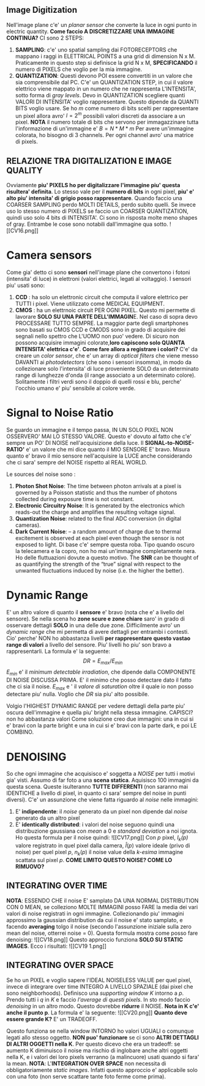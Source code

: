 ## Image Digitization
Nell'image plane c'e' un *planar sensor* che converte la luce in ogni punto in electric quantity.
**Come faccio A DISCRETIZZARE UNA IMMAGINE CONTINUA?**
CI sono 2 STEPS: 
1. **SAMPLING**: c'e' uno spatial sampling  dai FOTORECEPTORS che mappano i raggi in ELETTRICAL POINTS a una grid di dimension N x M. Praticamente in questo step si definisce la grid N x M, **SPECIFICANDO** il numero di PIXELS che voglio per la mia immagine.
2. **QUANTIZATION**: Questi devono POI essere convertiti in un valore che sia comprensibile dal PC. C'e' un QUANTIZATION STEP, in cui il valore elettrico viene mappato in un numero che ne rappresenta L'INTENSITA', sotto forma di *gray levels*. Devo in QUANTIZATION scegliere quanti VALORI DI INTENSITA' voglio rappresentare. Questo dipende da QUANTI BITS voglio usare.
   Se ho _m_ come numero di bits scelti per rappresentare un pixel allora avro' $l = 2^m$ possibili valori discreti da associare a un pixel.
**NOTA** il numero totale di bits che servono per immagazzinare tutta l'informazione di un'immagine e' $B = N * M * m$ 
Per avere un'immagine colorata, ho bisogno di 3 channels. Per ogni channel avro' una matrice di pixels. 

## RELAZIONE TRA DIGITALIZATION E IMAGE QUALITY
Ovviamente **piu' PIXELS ho per digitalizzare l'immagine piu' questa risultera' definita**. Lo stesso vale per il **numero di bits** in ogni pixel, **piu' e' alto piu' intensita' di grigio posso rappresentare**.
Quando faccio una COARSER SAMPLING perdo MOLTI DETAILS, perdo subito quelli.
Se invece uso lo stesso numero di PIXELS se faccio un COARSER QUANTIZATION, quindi uso solo 4 bits di INTENSITA'. Ci sono in risposta molte meno shapes of gray. Entrambe le cose sono notabili dall'immagine qua sotto.
![[CV16.png]]
# Camera sensors
Come gia' detto ci sono **sensori** nell'image plane che convertono i fotoni (intensita' di luce) in elettroni (valori elettrici, legati al voltaggio). 
I sensori piu' usati sono:
1. **CCD** : ha solo un elettronic circuit che computa il valore elettrico per TUTTI i pixel. Viene utilizzato come MEDICAL EQUIPMENT.
2. **CMOS** :  ha un elettrnoic circuit  PER OGNI PIXEL. Questo mi permette di lavorare **SOLO SU UNA PARTE DELL'IMMAGIN**E. Nel caso di sopra devo PROCESSARE TUTTO SEMPRE. La maggior parte degli smartphones sono basati su CMOS
CCD e CMODS sono in grado di acquisire dei segnali nello spettro che L'UOMO non puo' vedere. Di sicuro non possono acquisire immagini colorate,**loro capiscono solo QUANTA INTENSITA' elettrica c'e'**.
**Come fare allora a registrare i colori?** C'e' da creare un *color sensor*, che e' un array di *optical filters* che viene messo DAVANTI ai *photodetectors* (che sono i sensori insomma), in modo da collezionare solo l'intensita' di luce proveniente SOLO da un determinato range di lunghezze d'onda (il range associato a un determinato colore).
Solitamente i filtri verdi sono il doppio di quelli rossi e blu, perche' l'occhio umano e' piu' sensibile al colore verde.

# Signal to Noise Ratio
Se guardo un immagine e il tempo passa, IN UN SOLO PIXEL NON OSSERVERO' MAI LO STESSO VALORE. Questo e' dovuto al fatto che c'e' sempre un PO' DI NOISE nell'acquisizione della luce.
Il **SIGNAL-to-NOISE-RATIO'** e' un valore che mi dice quanto il MIO SENSORE E' bravo. Misura quanto e' bravo il mio sensore nell'acquisire la LUCE anche considerando che ci sara' sempre del NOISE rispetto al REAL WORLD.

Le sources del noise sono :
1. **Photon Shot Noise**: The time between photon arrivals at a pixel is governed by a Poisson statistic and thus the number of photons collected during exposure time is not constant.
2. **Electronic Circuitry Noise**: It is generated by the electronics which reads-out the charge and amplifies the resulting voltage signal.
3. **Quantization Noise**: related to the final ADC conversion (in digital cameras).
4. **Dark Current Noise**: – a random amount of charge due to thermal excitement is observed at each pixel even though the sensor is not exposed to light. Di base c'e' sempre questa roba. Tipo quando oscuro la telecamera e la copro, non ho mai un'immagine completamente nera. Ho delle fluttuazioni dovute a questo motivo.
The **SNR** can be thought of as quantifying the strength of the “true” signal with respect to the unwanted fluctuations induced by noise (i.e. the higher the better).


# Dynamic Range
E' un altro valore di quanto il **sensore** e' bravo (nota che e' a livello del sensore).
Se nella scena ho **zone scure e zone chiare** saro' in grado di osservare dettagli **SOLO** in una delle due zone. Difficilmente avro' un *dynamic range* che mi permetta di avere dettagli per entrambi i contesti.
Cio' perche' NON ho abbastanza livelli **per rappresentare questo vastao range di valori** a livello del sensore. 
Piu' livelli ho piu' son bravo a rappresentarli. La formula e' la seguente:
$$DR = E_{max}/E_{min}$$
$E_{min}$ e' il *minimum detectable irradiation*, che dipende dalla COMPONENTE DI NOISE DISCUSSA PRIMA. E' il minimo che posso detectare dato il fatto che ci sia il noise.
$E_{max}$ e ' il *valore di saturation* oltre il quale io non posso detectare piu' nulla.
Voglio che _DR_ sia piu' alto possibile.

Volgio l'HIGHEST DYNAMIC RANGE per vedere dettagli della parte piu' oscura dell'immagine e quella piu' bright nella stessa immagine. CAPISCI? non ho abbastanza valori
Come soluzione creo due immagini: una in cui si e' bravi con la parte bright e una in cui si e' bravi con la parte dark, e poi LE COMBINO.

# DENOISING
So che ogni immagine che acquisisco e' soggetta a _NOISE_ per tutti i motivi gia' visti. 
Assumo di far foto a una **scena statica**. Aquisisco 100 immagini da questa scena.
Queste isulteranno **TUTTE DIFFERENTI** (non saranno mai IDENTICHE a livello di pixel, in quanto ci sara' sempre del noise in punti diversi). 
C'e' un assunzione che viene fatta riguardo al _noise_ nelle immagini:
1. E' **indipendente**: il _noise_ generato da un pixel non dipende dal _noise_ generato da un altro pixel
2. E' **identically distributed**: i valori del noise seguono quindi una distribuzione gaussiana con _mean_ a 0 e _standard deviation_ a noi ignota. 
Ho questa formula per il noise quindi:
![[CV17.png]]
Con _p_ pixel, _$I_k(p)$_ valore registrato in quel pixel dalla camera, $\hat{I}(p)$ valore ideale (privo di noise) per quel pixel _p_, $n_k(p)$ il noise value della _k-esima_ immagine scattata sul pixel _p_. 
**COME LIMITO QUESTO NOISE? COME LO RIMUOVO?**
## INTEGRATING OVER TIME
**NOTA**: ESSENDO CHE il noise E' samplato DA UNA NORMAL DISTRIBUTION CON 0 MEAN, se colleziono MOLTE IMMAGINI posso FARE la media dei vari valori di noise registrati in ogni immagine.
Collezionando piu' immagini approssimo la gaussian distribution da cui il noise e' stato samplato, e facendo **averaging** tolgo il noise (secondo l'assunzione iniziale sulla zero mean del noise, otterrei noise = 0). Questa formula mostra come posso fare denoising:
![[CV18.png]]
Questo approccio funziona **SOLO SU STATIC IMAGES**.
Ecco i risultati:
 ![[CV19 1.png]]
## INTEGRATING OVER SPACE
Se ho un PIXEL e voglio sapere l'IDEAL NOISELESS VALUE per quel pixel, invece di integrare over time INTEGRO A LIVELLO SPAZIALE (dai pixel che sono neighborhoods).
Definisco una _supporting window K_ intorno a _p_. Prendo tutti i _q_ in _K_ e faccio _l'average di questi pixels_. In sto modo faccio _denoising_ in un altro modo.  Questo dovrebbe **ridurre** il NOISE.  **Nota in K c'e' anche il punto p**.
La formula e' la seguente:
![[CV20.png]]
**Quanto deve essere grande K?**
E' un TRADEOFF. 

Questo funziona se nella window INTORNO ho valori UGUALI o comunque legati allo stesso oggetto. **NON puo' funzionare** se ci sono **ALTRI DETTAGLI DI ALTRI OGGETTI nella K**.
Per questo dicevo che era un tradeoff: se aumento K diminuisco il noise ma rischio di inglobare anche  altri oggetti nella K, e i valori dei loro pixels verranno (a malincuore) usati quando si fara' la mean.
**NOTA**: L'**INTEGRATION OVER SPACE** non necessita di obbligatoriamente *static images*. Infatti questo approccio e' applicabile solo con una foto (non serve scattare tante foto ferme come prima).

